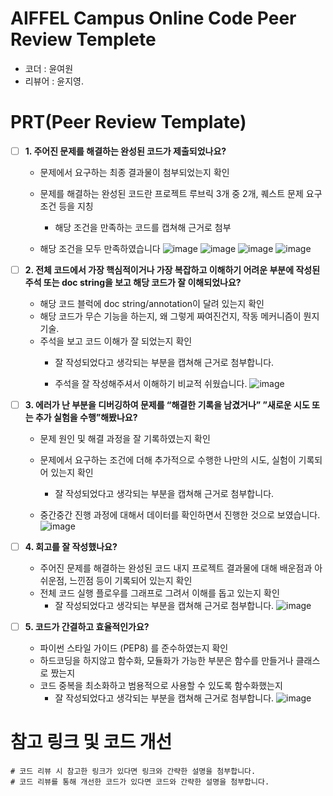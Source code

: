 # AIFFEL Campus Online Code Peer Review Templete
- 코더 : 윤여원
- 리뷰어 : 윤지영.


# PRT(Peer Review Template)
- [ ]  **1. 주어진 문제를 해결하는 완성된 코드가 제출되었나요?**
    - 문제에서 요구하는 최종 결과물이 첨부되었는지 확인
    - 문제를 해결하는 완성된 코드란 프로젝트 루브릭 3개 중 2개, 
    퀘스트 문제 요구조건 등을 지칭
        - 해당 조건을 만족하는 코드를 캡쳐해 근거로 첨부

    - 해당 조건을 모두 만족하였습니다
    ![image](https://github.com/wldud01/AIFFEL_Quest-2/assets/64887559/a674ef57-0a60-4ee5-aa68-f4dbf6a3e64d)
    ![image](https://github.com/wldud01/AIFFEL_Quest-2/assets/64887559/2b0680de-1f28-4881-811c-b1a43201b9e1)
    ![image](https://github.com/wldud01/AIFFEL_Quest-2/assets/64887559/931ef16b-46c1-468d-8783-87233b5f3bcf)
    ![image](https://github.com/wldud01/AIFFEL_Quest-2/assets/64887559/62f2d418-0bb8-4ae2-9dd9-861cef6ad7ec)


- [ ]  **2. 전체 코드에서 가장 핵심적이거나 가장 복잡하고 이해하기 어려운 부분에 작성된 
주석 또는 doc string을 보고 해당 코드가 잘 이해되었나요?**
    - 해당 코드 블럭에 doc string/annotation이 달려 있는지 확인
    - 해당 코드가 무슨 기능을 하는지, 왜 그렇게 짜여진건지, 작동 메커니즘이 뭔지 기술.
    - 주석을 보고 코드 이해가 잘 되었는지 확인
        - 잘 작성되었다고 생각되는 부분을 캡쳐해 근거로 첨부합니다.
     
      - 주석을 잘 작성해주셔서 이해하기 비교적 쉬웠습니다.
    ![image](https://github.com/wldud01/AIFFEL_Quest-2/assets/64887559/b0b30198-82e9-4f0a-ba1f-5a10f2f013b4)
    
- [ ]  **3. 에러가 난 부분을 디버깅하여 문제를 “해결한 기록을 남겼거나” 
”새로운 시도 또는 추가 실험을 수행”해봤나요?**
    - 문제 원인 및 해결 과정을 잘 기록하였는지 확인
    - 문제에서 요구하는 조건에 더해 추가적으로 수행한 나만의 시도, 
    실험이 기록되어 있는지 확인
        - 잘 작성되었다고 생각되는 부분을 캡쳐해 근거로 첨부합니다.
          
    - 중간중간 진행 과정에 대해서 데이터를 확인하면서 진행한 것으로 보였습니다.
   ![image](https://github.com/wldud01/AIFFEL_Quest-2/assets/64887559/f7f913d0-dc3f-4d3b-bad0-3fbe7e06f68a)
     
- [ ]  **4. 회고를 잘 작성했나요?**
    - 주어진 문제를 해결하는 완성된 코드 내지 프로젝트 결과물에 대해
    배운점과 아쉬운점, 느낀점 등이 기록되어 있는지 확인
    - 전체 코드 실행 플로우를 그래프로 그려서 이해를 돕고 있는지 확인
        - 잘 작성되었다고 생각되는 부분을 캡쳐해 근거로 첨부합니다.
        ![image](https://github.com/wldud01/AIFFEL_Quest-2/assets/64887559/da1abbbc-90f3-43be-874f-7582744d15cd)
    
- [ ]  **5. 코드가 간결하고 효율적인가요?**
    - 파이썬 스타일 가이드 (PEP8) 를 준수하였는지 확인
    - 하드코딩을 하지않고 함수화, 모듈화가 가능한 부분은 함수를 만들거나 클래스로 짰는지
    - 코드 중복을 최소화하고 범용적으로 사용할 수 있도록 함수화했는지
        - 잘 작성되었다고 생각되는 부분을 캡쳐해 근거로 첨부합니다.
    ![image](https://github.com/wldud01/AIFFEL_Quest-2/assets/64887559/cd8cb7af-a872-4550-8515-79029a9b1a65)



# 참고 링크 및 코드 개선
```
# 코드 리뷰 시 참고한 링크가 있다면 링크와 간략한 설명을 첨부합니다.
# 코드 리뷰를 통해 개선한 코드가 있다면 코드와 간략한 설명을 첨부합니다.
```
